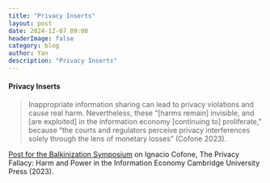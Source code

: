 ```yaml
---
title: "Privacy Inserts"
layout: post
date: 2024-12-07 09:00
headerImage: false
category: blog
author: Yan
description: "Privacy Inserts"
---
```


<div class="aside">
		<h4 class="title">
			<div class="h-entry">
				<p class="e-content">
					Privacy Inserts
				</p>
			</div>
        </h4>
</div>

> Inappropriate information sharing can lead to privacy violations and cause real harm. Nevertheless, these “[harms remain] invisible, and [are exploited] in the information economy [continuing to] proliferate,” because “the courts and regulators perceive privacy interferences solely through the lens of monetary losses” (Cofone 2023).

[Post for the Balkinization Symposium](https://balkin.blogspot.com/2024/12/privacy-inserts.html) on Ignacio Cofone, The Privacy Fallacy: Harm and Power in the Information Economy Cambridge University Press (2023). 
